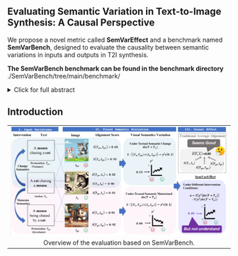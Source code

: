 ## Evaluating Semantic Variation in Text-to-Image Synthesis: A Causal Perspective

We propose a novel metric called **SemVarEffect** and a benchmark named **SemVarBench**, designed to evaluate the causality between semantic variations in inputs and outputs in T2I synthesis. 

**The SemVarBench benchmark can be found in the benchmark directory** ./SemVarBench/tree/main/benchmark/

<!-- This repository contains the official implementation of [SemVarBench](https://openreview.net/forum?id=NWb128pSCb) ([backup](https://arxiv.org/html/2410.10291v1)). -->

<!-- >[**Evaluating Semantic Variation in Text-to-Image Synthesis: A Causal Perspective**](https://openreview.net/forum?id=NWb128pSCb)    -->
<!-- >[Xiangru Zhu](), -->
<!-- >[Penglei Sun](), -->
<!-- >[Yaoxian Song](),  -->
<!-- >[Yanghua Xiao](), -->
<!-- >[Zhixu Li](), -->
<!-- >[Chengyu Wang](), -->
<!-- >[Jun Huang](), -->
<!-- >[Bei Yang](),  -->
<!-- >[Xiaoxiao Xu](),-->
<!-- <br>**Fudan University, Hong Kong University of Science and Technology (Guangzhou), Zhejiang University, Renmin University of China, Alibaba Group**<br> -->

<details>
    <summary>Click for full abstract</summary>
    Accurate interpretation and visualization of human instructions are crucial for text-to-image (T2I) synthesis. However, current models struggle to capture semantic variations from word order changes, and existing evaluations, relying on indirect metrics like text-image similarity, fail to reliably assess these challenges. This often obscures poor performance on complex or uncommon linguistic patterns by the focus on frequent word combinations. To address these deficiencies, we propose a novel metric called SemVarEffect and a benchmark named SemVarBench, designed to evaluate the causality between semantic variations in inputs and outputs in T2I synthesis. Semantic variations are achieved through two types of linguistic permutations, while avoiding easily predictable literal variations. Experiments reveal that the CogView-3-Plus and Ideogram 2 performed the best, achieving a score of 0.2/1. Semantic variations in object relations are less understood than attributes, scoring 0.07/1 compared to 0.17-0.19/1. We found that cross-modal alignment in UNet or Transformers plays a crucial role in handling semantic variations, a factor previously overlooked by a focus on textual encoders. Our work establishes an effective evaluation framework that advances the T2I synthesis community's exploration of human instruction understanding. 
</details>

## Introduction

<table class="center">
    <tr>
    <td width=100% style="border: none"><img src="figs/evaluation_pipeline_ACE_v11.png" style="width:100%"></td>
    </tr>
    <tr>
    <td width="100%" style="border: none; text-align: center; word-wrap: break-word">Overview of the evaluation based on SemVarBench.
</td>
  </tr>
</table>


<!--We propose a novel metric called (**SemVarEffect**)() and a benchmark named (**SemVarBench**)(), designed to evaluate the causality between semantic variations in inputs and outputs in T2I synthesis.--> 


<!--## 🚩 New Updates --> 

<!--**[2024.10]** The training/test set of SemVarBench is released.--> 


<!--## Citation --> 
<!-- ``` --> 
<!-- ``` --> 
